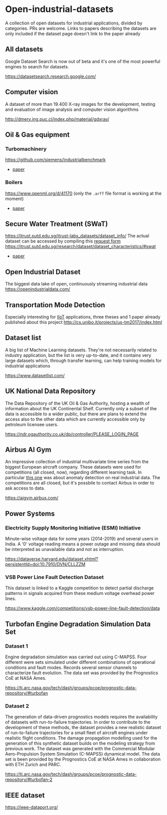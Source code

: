 # Open-industrial-datasets
A collection of open datasets for industrial applications, divided by categories. PRs are welcome. Links to papers describing the datasets are only included if the dataset page doesn't link to the paper already

## All datasets
Google Dataset Search is now out of beta and it's one of the most powerful engines to search for datasets.

https://datasetsearch.research.google.com/

## Computer vision
A dataset of more than 19.400 X-ray images for the development, testing and evaluation of image analysis and computer vision algorithms

http://dmery.ing.puc.cl/index.php/material/gdxray/

## Oil & Gas equipment
### Turbomachinery
https://github.com/siemens/industrialbenchmark 

- [paper](https://www.openml.org/d/23383)
### Boilers
https://www.openml.org/d/41170 (only the `.arff` file format is working at the moment) 

 - [paper](https://ieeexplore.ieee.org/ielx7/6287639/8274985/08501917.pdf?tp=&arnumber=8501917&isnumber=8274985)

## Secure Water Treatment (SWaT) 
https://itrust.sutd.edu.sg/itrust-labs_datasets/dataset_info/
The actual dataset can be accessed by compiling this [request form](https://itrust.sutd.edu.sg/itrust-labs_datasets/)
https://itrust.sutd.edu.sg/research/dataset/dataset_characteristics/#swat
 
 - [paper](https://www.researchgate.net/publication/305809559_A_Dataset_to_Support_Research_in_the_Design_of_Secure_Water_Treatment_Systems)

## Open Industrial Dataset
The biggest data lake of open, continuously streaming industrial data
https://openindustrialdata.com/

## Transportation Mode Detection
Especially interesting for [IIoT](https://en.wikipedia.org/wiki/Industrial_Internet_of_Things) applications, three theses and 1 paper already published about this project
http://cs.unibo.it/projects/us-tm2017/index.html

## Dataset list
A big list of Machine Learning datasets. They're not necessarily related to industry application, but the list is very up-to-date, and it contains very large datasets which, through transfer learning, can help training models for industrial applications

https://www.datasetlist.com/

## UK National Data Repository
The Data Repository of the UK Oil & Gas Authority, hosting a wealth of information about the UK Continental Shelf. Currently only a subset of the data is accessible to a wider public, but there are plans to extend the access also to the other data which are currently accessible only by petroleum licensee users.

https://ndr.ogauthority.co.uk/dp/controller/PLEASE_LOGIN_PAGE

## Airbus AI Gym
An impressive collection of industrial multivariate time series from the biggest European aircraft company. These datasets were used for competitions (all closed, now), regarding different learning task. In particular [this one](https://aigym.airbus.com/contest/5c336d2f40668b001f0e7d50) was about anomaly detection on real industrial data. The competitions are all closed, but it's possbile to contact Airbus in order to ask access to data.

https://aigym.airbus.com/

## Power Systems
### Electricity Supply Monitoring Initiative (ESMI) Initiative
Minute-wise voltage data for some years (2014-2019) and several users in India. A '0' voltage reading means a power outage and missing data should be interpreted as unavailable data and not as interruption.

https://dataverse.harvard.edu/dataset.xhtml?persistentId=doi:10.7910/DVN/CLLZZM
        
        

### VSB Power Line Fault Detection Dataset
This dataset is linked to a Kaggle competition to detect partial discharge patterns in signals acquired from these medium voltage overhead power lines. 

https://www.kaggle.com/competitions/vsb-power-line-fault-detection/data

## Turbofan Engine Degradation Simulation Data Set
### Dataset 1
Engine degradation simulation was carried out using C-MAPSS. Four different were sets simulated under different combinations of operational conditions and fault modes. Records several sensor channels to characterize fault evolution. The data set was provided by the Prognostics CoE at NASA Ames.

https://ti.arc.nasa.gov/tech/dash/groups/pcoe/prognostic-data-repository/#turbofan

### Dataset 2
The generation of data-driven prognostics models requires the availability of datasets with run-to-failure trajectories. In order to contribute to the development of these methods, the dataset provides a new realistic dataset of run-to-failure trajectories for a small fleet of aircraft engines under realistic flight conditions. The damage propagation modelling used for the generation of this synthetic dataset builds on the modeling strategy from previous work. The dataset was generated with the Commercial Modular Aero-Propulsion System Simulation (C-MAPSS) dynamical model. The data set is been provided by the Prognostics CoE at NASA Ames in collaboration with ETH Zurich and PARC. 

https://ti.arc.nasa.gov/tech/dash/groups/pcoe/prognostic-data-repository/#turbofan-2

## IEEE dataset
https://ieee-dataport.org/
